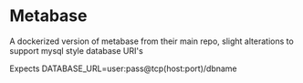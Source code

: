 # Metabase 

A dockerized version of metabase from their main repo, slight alterations to support mysql style database URI's 

Expects DATABASE_URL=user:pass@tcp(host:port)/dbname

